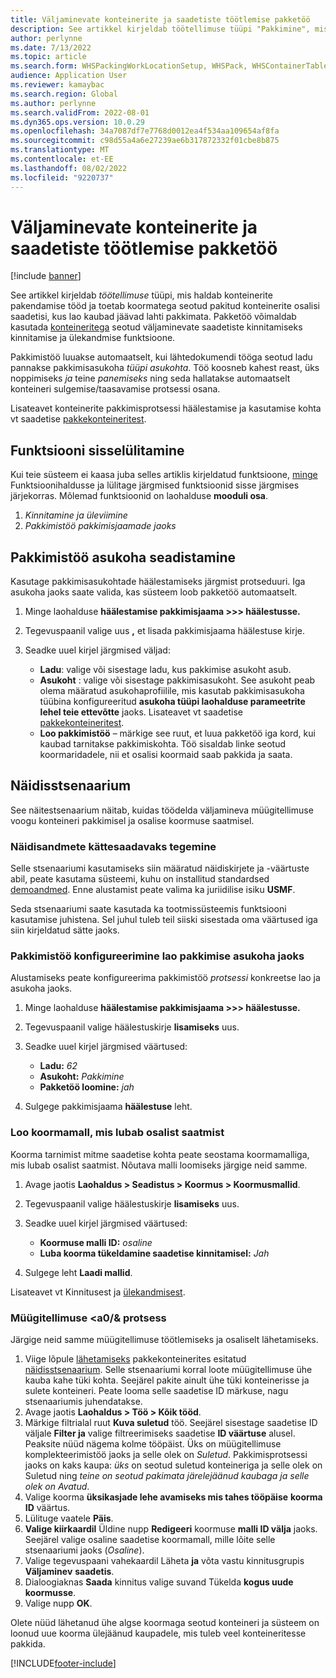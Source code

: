 ```yaml
---
title: Väljaminevate konteinerite ja saadetiste töötlemise pakketöö
description: See artikkel kirjeldab töötellimuse tüüpi "Pakkimine", mis haldab konteinerite pakkimist ning toetab koormatega seotud pakitud konteinerite osalisi saadetisi, kus lao kaubad jäävad lahti pakimata.
author: perlynne
ms.date: 7/13/2022
ms.topic: article
ms.search.form: WHSPackingWorkLocationSetup, WHSPack, WHSContainerTable
audience: Application User
ms.reviewer: kamaybac
ms.search.region: Global
ms.author: perlynne
ms.search.validFrom: 2022-08-01
ms.dyn365.ops.version: 10.0.29
ms.openlocfilehash: 34a7087df7e7768d0012ea4f534aa109654af8fa
ms.sourcegitcommit: c98d55a4a6e27239ae6b317872332f01cbe8b875
ms.translationtype: MT
ms.contentlocale: et-EE
ms.lasthandoff: 08/02/2022
ms.locfileid: "9220737"
---
```

# <a name="packing-work-for-packing-outbound-containers-and-processing-shipments"></a>Väljaminevate konteinerite ja saadetiste töötlemise pakketöö

[!include [banner](../../includes/banner.md)]

See artikkel kirjeldab *töötellimuse* tüüpi, mis haldab konteinerite pakendamise tööd ja toetab koormatega seotud pakitud konteinerite osalisi saadetisi, kus lao kaubad jäävad lahti pakkimata. Pakketöö võimaldab kasutada [konteineritega](confirm-and-transfer.md) seotud väljaminevate saadetiste kinnitamiseks kinnitamise ja ülekandmise funktsioone.

Pakkimistöö luuakse automaatselt, kui lähtedokumendi tööga seotud ladu pannakse pakkimisasukoha *tüüpi asukohta*. Töö koosneb kahest reast, üks noppimiseks *ja* teine *panemiseks* ning seda hallatakse automaatselt konteineri sulgemise/taasavamise protsessi osana.

Lisateavet konteinerite pakkimisprotsessi häälestamise ja kasutamise kohta vt saadetise [pakkekonteineritest](packing-containers.md).

## <a name="turn-on-the-feature"></a>Funktsiooni sisselülitamine

Kui teie süsteem ei kaasa juba selles artiklis kirjeldatud funktsioone, [minge](../../fin-ops-core/fin-ops/get-started/feature-management/feature-management-overview.md) Funktsioonihaldusse ja lülitage järgmised funktsioonid sisse järgmises järjekorras. Mõlemad funktsioonid on laohalduse **mooduli osa**.

1. *Kinnitamine ja üleviimine*
1. *Pakkimistöö pakkimisjaamade jaoks*

## <a name="set-up-a-location-for-packing-work"></a>Pakkimistöö asukoha seadistamine

Kasutage pakkimisasukohtade häälestamiseks järgmist protseduuri. Iga asukoha jaoks saate valida, kas süsteem loob pakketöö automaatselt.

1. Minge laohalduse **häälestamise pakkimisjaama \>\>\> häälestusse.**
1. Tegevuspaanil valige uus **,** et lisada pakkimisjaama häälestuse kirje.
1. Seadke uuel kirjel järgmised väljad:

    - **Ladu**: valige või sisestage ladu, kus pakkimise asukoht asub.
    - **Asukoht** : valige või sisestage pakkimisasukoht. See asukoht peab olema määratud asukohaprofiilile, mis kasutab pakkimisasukoha tüübina konfigureeritud **asukoha tüüpi laohalduse parameetrite lehel teie ettevõtte** jaoks. Lisateavet vt saadetise [pakkekonteineritest](packing-containers.md).
    - **Loo pakkimistöö** – märkige see ruut, et luua pakketöö iga kord, kui kaubad tarnitakse pakkimiskohta. Töö sisaldab linke seotud koormaridadele, nii et osalisi koormaid saab pakkida ja saata.

## <a name="example-scenario"></a>Näidisstsenaarium

See näitestsenaarium näitab, kuidas töödelda väljamineva müügitellimuse voogu konteineri pakkimisel ja osalise koormuse saatmisel.

### <a name="make-sample-data-available"></a>Näidisandmete kättesaadavaks tegemine

Selle stsenaariumi kasutamiseks siin määratud näidiskirjete ja -väärtuste abil, peate kasutama süsteemi, kuhu on installitud standardsed [demoandmed](../../fin-ops-core/fin-ops/get-started/demo-data.md). Enne alustamist peate valima ka juriidilise isiku **USMF**.

Seda stsenaariumi saate kasutada ka tootmissüsteemis funktsiooni kasutamise juhistena. Sel juhul tuleb teil siiski sisestada oma väärtused iga siin kirjeldatud sätte jaoks.

### <a name="configure-packing-work-for-warehouse-packing-location"></a>Pakkimistöö konfigureerimine lao pakkimise asukoha jaoks

Alustamiseks peate konfigureerima pakkimistöö *protsessi* konkreetse lao ja asukoha jaoks.

1. Minge laohalduse **häälestamise pakkimisjaama \>\>\> häälestusse.**
1. Tegevuspaanil valige häälestuskirje **lisamiseks** uus.
1. Seadke uuel kirjel järgmised väärtused:

    - **Ladu:** *62*
    - **Asukoht:** *Pakkimine*
    - **Pakketöö loomine:** *jah*

1. Sulgege pakkimisjaama **häälestuse** leht.

### <a name="create-a-load-template-that-allows-partial-shipping"></a>Loo koormamall, mis lubab osalist saatmist

Koorma tarnimist mitme saadetise kohta peate seostama koormamalliga, mis lubab osalist saatmist. Nõutava malli loomiseks järgige neid samme.

1. Avage jaotis **Laohaldus \> Seadistus \> Koormus \> Koormusmallid**.
1. Tegevuspaanil valige häälestuskirje **lisamiseks** uus.
1. Seadke uuel kirjel järgmised väärtused:

    - **Koormuse malli ID:** *osaline*
    - **Luba koorma tükeldamine saadetise kinnitamisel:** *Jah*

1. Sulgege leht **Laadi mallid**.

Lisateavet vt Kinnitusest ja [ülekandmisest](Confirm-and-transfer.md).

### <a name="process-a-sales-order"></a>Müügitellimuse <a0/& protsess

Järgige neid samme müügitellimuse töötlemiseks ja osaliselt lähetamiseks.

1. Viige lõpule [lähetamiseks](packing-containers.md#scenario) pakkekonteinerites esitatud [näidisstsenaarium](packing-containers.md). Selle stsenaariumi korral loote müügitellimuse ühe kauba kahe tüki kohta. Seejärel pakite ainult ühe tüki konteinerisse ja sulete konteineri. Peate looma selle saadetise ID märkuse, nagu stsenaariumis juhendatakse.
1. Avage jaotis **Laohaldus \> Töö \> Kõik tööd**.
1. Märkige filtrialal ruut **Kuva suletud** töö. Seejärel sisestage saadetise ID väljale **Filter ja** valige filtreerimiseks saadetise **ID väärtuse** alusel. Peaksite nüüd nägema kolme tööpäist. Üks on müügitellimuse komplekteerimistöö jaoks ja selle olek on *Suletud*. Pakkimisprotsessi jaoks on kaks kaupa: *üks* on seotud suletud konteineriga ja selle olek on Suletud ning *teine on seotud pakimata järelejäänud kaubaga ja selle olek on Avatud*.
1. Valige koorma **üksikasjade lehe avamiseks mis tahes tööpäise** **koorma ID** väärtus.
1. Lülituge vaatele **Päis**.
1. **Valige kiirkaardil** Üldine nupp **Redigeeri** koormuse **malli ID välja** jaoks. Seejärel valige osaline saadetise koormamall, mille lõite selle stsenaariumi jaoks (*Osaline*).
1. Valige tegevuspaani vahekaardil Läheta **ja** võta vastu kinnitusgrupis **Väljaminev** **saadetis**.
1. Dialoogiaknas **Saada** kinnitus valige suvand Tükelda **kogus uude koormusse**.
1. Valige nupp **OK**.

Olete nüüd lähetanud ühe algse koormaga seotud konteineri ja süsteem on loonud uue koorma ülejäänud kaupadele, mis tuleb veel konteineritesse pakkida.

[!INCLUDE[footer-include](../../includes/footer-banner.md)]
